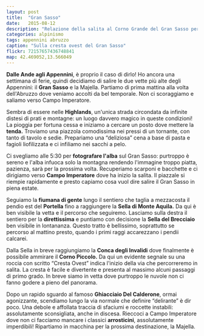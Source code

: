 ```yaml
---
layout: post
title:  "Gran Sasso"
date:   2015-08-12
description: "Relazione della salita al Corno Grande del Gran Sasso per la Cresta Ovest o Via Delle Creste con notte in tenda a Campo Imperatore"
categories: alpinismo
tags: appennini abruzzo
caption: "Sulla cresta ovest del Gran Sasso"
flickr: 72157657436748841
map: 42.469052,13.566049
---
```


**Dalle Ande agli Appennini**, è proprio il caso di dirlo! Ho ancora una settimana di ferie, quindi decidiamo di salire le due vette più alte degli Appennini: il **Gran Sasso** e la Majella. Partiamo di prima mattina alla volta dell'Abruzzo dove veniamo accolti da bel temporale. Non ci scoraggiamo e saliamo verso Campo Imperatore. 

Sembra di essere nelle **Highlands**, un'unica strada circondata da infinite distesi di prati e montagne: un luogo davvero magico in queste condizioni! La pioggia per fortuna cessa e iniziamo a cercare un posto dove mettere la **tenda.** Troviamo una piazzola comodissima nei pressi di un tornante, con tanto di tavolo e sedie. Prepariamo una “deliziosa” cena a base di pasta e fagioli liofilizzata e ci infiliamo nei sacchi a pelo.

Ci svegliamo alle 5:30 per **fotografare l'alba** sul Gran Sasso: purtroppo è sereno e l'alba infuoca solo la montagna rendendo l'immagine troppo piatta, pazienza, sarà per la prossima volta. Recuperiamo scarponi e bacchette e ci dirigiamo verso **Campo Imperatore** dove ha inizio la salita. Il piazzale si riempie rapidamente e presto capiamo cosa vuol dire salire il Gran Sasso in piena estate. 

Seguiamo la **fiumana di gente** lungo il sentiero che taglia a mezzacosta il pendio est del **Portella** fino a raggiungere la **Sella di Monte Aquila.** Da qui è ben visibile la vetta e il percorso che seguiremo. Lasciamo sulla destra il sentiero per la **direttissima** e puntiamo con decisione la **Sella del Brecciaio** ben visibile in lontananza. Questo tratto è bellissimo, soprattutto se percorso al mattino presto, quando i primi raggi accarezzano i pendii calcarei.

Dalla Sella in breve raggiungiamo la **Conca degli Invalidi** dove finalmente è possibile ammirare il **Corno Piccolo.** Da qui un evidente segnale su una roccia con scritto “Cresta Ovest” indica l'inizio della via che percorreremo in salita. La cresta è facile e divertente e presenta al massimo alcuni passaggi di primo grado. In breve siamo in vetta dove purtroppo le nuvole non ci fanno godere a pieno del panorama.

Dopo un rapido sguardo al famoso **Ghiacciaio Del Calderone**, ormai agonizzante, scendiamo lungo la via normale che definire “delirante” è dir poco. Una debole e affollata traccia di sfaciumi e roccette instabili: assolutamente sconsigliata, anche in discesa. Rieccoci a Campo Imperatore dove non ci facciamo mancare i classici **arrosticini**, assolutamente imperdibili! Ripartiamo in macchina per la prossima destinazione, la Majella.
